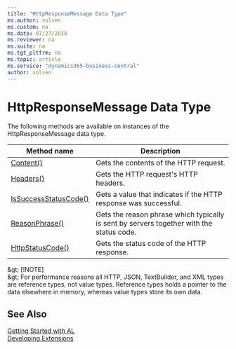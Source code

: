 ```yaml
---
title: "HttpResponseMessage Data Type"
ms.author: solsen
ms.custom: na
ms.date: 07/27/2018
ms.reviewer: na
ms.suite: na
ms.tgt_pltfrm: na
ms.topic: article
ms.service: "dynamics365-business-central"
author: solsen
---
```

[//]: # (START>DO_NOT_EDIT)
[//]: # (IMPORTANT:Do not edit any of the content between here and the END>DO_NOT_EDIT.)
[//]: # (Any modifications should be made in the .resx files in the ModernDev repo.)
# HttpResponseMessage Data Type



The following methods are available on instances of the HttpResponseMessage data type.

|Method name|Description|
|-----------|-----------|
|[Content()](httpresponsemessage-content-method.md)|Gets the contents of the HTTP request.|
|[Headers()](httpresponsemessage-headers-method.md)|Gets the HTTP request's HTTP headers.|
|[IsSuccessStatusCode()](httpresponsemessage-issuccessstatuscode-method.md)|Gets a value that indicates if the HTTP response was successful.|
|[ReasonPhrase()](httpresponsemessage-reasonphrase-method.md)|Gets the reason phrase which typically is sent by servers together with the status code.|
|[HttpStatusCode()](httpresponsemessage-httpstatuscode-method.md)|Gets the status code of the HTTP response.|

[//]: # (IMPORTANT: END>DO_NOT_EDIT)

&amp;gt; [!NOTE]   
&amp;gt; For performance reasons all HTTP, JSON, TextBuilder, and XML types are reference types, not value types. Reference types holds a pointer to the data elsewhere in memory, whereas value types store its own data.
## See Also
[Getting Started with AL](../devenv-get-started.md)  
[Developing Extensions](../devenv-dev-overview.md)  